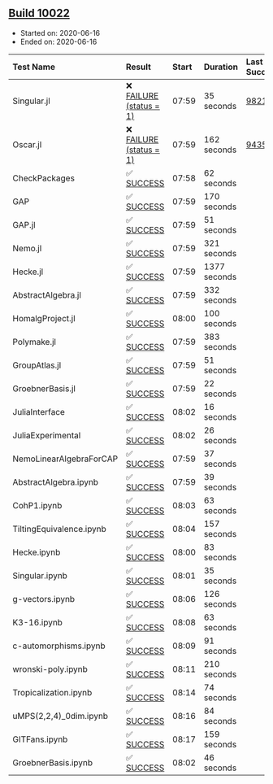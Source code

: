 ## [Build 10022](https://oscarci.mathematik.uni-kl.de/job/oscar/10022/)

* Started on: 2020-06-16
* Ended on: 2020-06-16

| Test Name    | Result | Start | Duration | Last Success | First Failure |
|:-------------|:-------|:------|:---------|:-------------|:--------------|
| Singular.jl | ❌ [FAILURE (status = 1)](https://oscarci.mathematik.uni-kl.de/job/oscar/10022/artifact/logs/build-10022/Singular.jl.log) | 07:59 | 35 seconds | [9821](https://oscarci.mathematik.uni-kl.de/job/oscar/9821/) | [9822](https://oscarci.mathematik.uni-kl.de/job/oscar/9822/) |
| Oscar.jl | ❌ [FAILURE (status = 1)](https://oscarci.mathematik.uni-kl.de/job/oscar/10022/artifact/logs/build-10022/Oscar.jl.log) | 07:59 | 162 seconds | [9435](https://oscarci.mathematik.uni-kl.de/job/oscar/9435/) | [9436](https://oscarci.mathematik.uni-kl.de/job/oscar/9436/) |
| CheckPackages | ✅ [SUCCESS](https://oscarci.mathematik.uni-kl.de/job/oscar/10022/artifact/logs/build-10022/CheckPackages.log) | 07:58 | 62 seconds |  |  |
| GAP | ✅ [SUCCESS](https://oscarci.mathematik.uni-kl.de/job/oscar/10022/artifact/logs/build-10022/GAP.log) | 07:59 | 170 seconds |  |  |
| GAP.jl | ✅ [SUCCESS](https://oscarci.mathematik.uni-kl.de/job/oscar/10022/artifact/logs/build-10022/GAP.jl.log) | 07:59 | 51 seconds |  |  |
| Nemo.jl | ✅ [SUCCESS](https://oscarci.mathematik.uni-kl.de/job/oscar/10022/artifact/logs/build-10022/Nemo.jl.log) | 07:59 | 321 seconds |  |  |
| Hecke.jl | ✅ [SUCCESS](https://oscarci.mathematik.uni-kl.de/job/oscar/10022/artifact/logs/build-10022/Hecke.jl.log) | 07:59 | 1377 seconds |  |  |
| AbstractAlgebra.jl | ✅ [SUCCESS](https://oscarci.mathematik.uni-kl.de/job/oscar/10022/artifact/logs/build-10022/AbstractAlgebra.jl.log) | 07:59 | 332 seconds |  |  |
| HomalgProject.jl | ✅ [SUCCESS](https://oscarci.mathematik.uni-kl.de/job/oscar/10022/artifact/logs/build-10022/HomalgProject.jl.log) | 08:00 | 100 seconds |  |  |
| Polymake.jl | ✅ [SUCCESS](https://oscarci.mathematik.uni-kl.de/job/oscar/10022/artifact/logs/build-10022/Polymake.jl.log) | 07:59 | 383 seconds |  |  |
| GroupAtlas.jl | ✅ [SUCCESS](https://oscarci.mathematik.uni-kl.de/job/oscar/10022/artifact/logs/build-10022/GroupAtlas.jl.log) | 07:59 | 51 seconds |  |  |
| GroebnerBasis.jl | ✅ [SUCCESS](https://oscarci.mathematik.uni-kl.de/job/oscar/10022/artifact/logs/build-10022/GroebnerBasis.jl.log) | 07:59 | 22 seconds |  |  |
| JuliaInterface | ✅ [SUCCESS](https://oscarci.mathematik.uni-kl.de/job/oscar/10022/artifact/logs/build-10022/JuliaInterface.log) | 08:02 | 16 seconds |  |  |
| JuliaExperimental | ✅ [SUCCESS](https://oscarci.mathematik.uni-kl.de/job/oscar/10022/artifact/logs/build-10022/JuliaExperimental.log) | 08:02 | 26 seconds |  |  |
| NemoLinearAlgebraForCAP | ✅ [SUCCESS](https://oscarci.mathematik.uni-kl.de/job/oscar/10022/artifact/logs/build-10022/NemoLinearAlgebraForCAP.log) | 07:59 | 37 seconds |  |  |
| AbstractAlgebra.ipynb | ✅ [SUCCESS](https://oscarci.mathematik.uni-kl.de/job/oscar/10022/artifact/logs/build-10022/AbstractAlgebra.ipynb.log) | 07:59 | 39 seconds |  |  |
| CohP1.ipynb | ✅ [SUCCESS](https://oscarci.mathematik.uni-kl.de/job/oscar/10022/artifact/logs/build-10022/CohP1.ipynb.log) | 08:03 | 63 seconds |  |  |
| TiltingEquivalence.ipynb | ✅ [SUCCESS](https://oscarci.mathematik.uni-kl.de/job/oscar/10022/artifact/logs/build-10022/TiltingEquivalence.ipynb.log) | 08:04 | 157 seconds |  |  |
| Hecke.ipynb | ✅ [SUCCESS](https://oscarci.mathematik.uni-kl.de/job/oscar/10022/artifact/logs/build-10022/Hecke.ipynb.log) | 08:00 | 83 seconds |  |  |
| Singular.ipynb | ✅ [SUCCESS](https://oscarci.mathematik.uni-kl.de/job/oscar/10022/artifact/logs/build-10022/Singular.ipynb.log) | 08:01 | 35 seconds |  |  |
| g-vectors.ipynb | ✅ [SUCCESS](https://oscarci.mathematik.uni-kl.de/job/oscar/10022/artifact/logs/build-10022/g-vectors.ipynb.log) | 08:06 | 126 seconds |  |  |
| K3-16.ipynb | ✅ [SUCCESS](https://oscarci.mathematik.uni-kl.de/job/oscar/10022/artifact/logs/build-10022/K3-16.ipynb.log) | 08:08 | 63 seconds |  |  |
| c-automorphisms.ipynb | ✅ [SUCCESS](https://oscarci.mathematik.uni-kl.de/job/oscar/10022/artifact/logs/build-10022/c-automorphisms.ipynb.log) | 08:09 | 91 seconds |  |  |
| wronski-poly.ipynb | ✅ [SUCCESS](https://oscarci.mathematik.uni-kl.de/job/oscar/10022/artifact/logs/build-10022/wronski-poly.ipynb.log) | 08:11 | 210 seconds |  |  |
| Tropicalization.ipynb | ✅ [SUCCESS](https://oscarci.mathematik.uni-kl.de/job/oscar/10022/artifact/logs/build-10022/Tropicalization.ipynb.log) | 08:14 | 74 seconds |  |  |
| uMPS(2,2,4)_0dim.ipynb | ✅ [SUCCESS](https://oscarci.mathematik.uni-kl.de/job/oscar/10022/artifact/logs/build-10022/uMPS-2-2-4-_0dim.ipynb.log) | 08:16 | 84 seconds |  |  |
| GITFans.ipynb | ✅ [SUCCESS](https://oscarci.mathematik.uni-kl.de/job/oscar/10022/artifact/logs/build-10022/GITFans.ipynb.log) | 08:17 | 159 seconds |  |  |
| GroebnerBasis.ipynb | ✅ [SUCCESS](https://oscarci.mathematik.uni-kl.de/job/oscar/10022/artifact/logs/build-10022/GroebnerBasis.ipynb.log) | 08:02 | 46 seconds |  |  |
